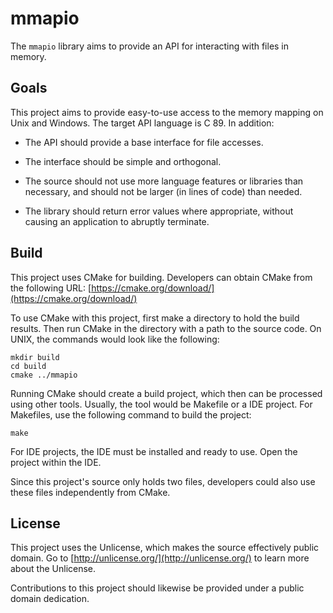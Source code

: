 # mmapio
The `mmapio` library aims to provide an API for interacting with files
in memory.

## Goals
This project aims to provide easy-to-use access to the memory mapping on
Unix and Windows. The target API language is C 89. In addition:

- The API should provide a base interface for file accesses.

- The interface should be simple and orthogonal.

- The source should not use more language features or libraries
  than necessary, and should not be larger (in lines of code)
  than needed.

- The library should return error values where appropriate, without
  causing an application to abruptly terminate.

## Build

This project uses CMake for building. Developers can obtain CMake from
the following URL:
[https://cmake.org/download/](https://cmake.org/download/)

To use CMake with this project, first make a directory to hold the build
results. Then run CMake in the directory with a path to the source code.
On UNIX, the commands would look like the following:
```
mkdir build
cd build
cmake ../mmapio
```

Running CMake should create a build project, which then can be processed
using other tools. Usually, the tool would be Makefile or a IDE project.
For Makefiles, use the following command to build the project:
```
make
```
For IDE projects, the IDE must be installed and ready to use. Open the
project within the IDE.

Since this project's source only holds two files, developers could also
use these files independently from CMake.

## License
This project uses the Unlicense, which makes the source effectively
public domain. Go to [http://unlicense.org/](http://unlicense.org/)
to learn more about the Unlicense.

Contributions to this project should likewise be provided under a
public domain dedication.
